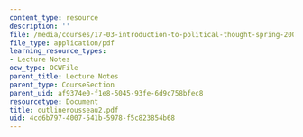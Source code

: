 ```yaml
---
content_type: resource
description: ''
file: /media/courses/17-03-introduction-to-political-thought-spring-2004/4cd6b7974007541b5978f5c823854b68_outlinerousseau2.pdf
file_type: application/pdf
learning_resource_types:
- Lecture Notes
ocw_type: OCWFile
parent_title: Lecture Notes
parent_type: CourseSection
parent_uid: af9374e0-f1e8-5045-93fe-6d9c758bfec8
resourcetype: Document
title: outlinerousseau2.pdf
uid: 4cd6b797-4007-541b-5978-f5c823854b68
---
```

